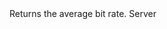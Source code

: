 <function name="GetAverageBitRate" parent="IGModAudioChannel" type="classfunc">
	<description>
		Returns the average bit rate.
		<added version="0.4"></added>
	</description>
	<realm>Server</realm>
	<rets>
		<ret name="" type="number"></ret>
	</rets>
</function>